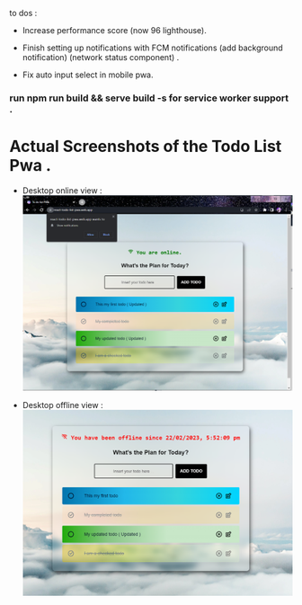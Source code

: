 to dos :

- Increase performance score (now 96 lighthouse).

- Finish setting up notifications with FCM notifications (add background notification) (network status component) . 

- Fix auto input select in mobile pwa. 

### run npm run build && serve build -s for service worker support .

# Actual Screenshots of the Todo List Pwa .

- Desktop online view :
  ![Desktop view](public/assets/screenshots/desktop-view.PNG "Desktop view of the app")

- Desktop offline view :
  ![Offline desktop view](public/assets/screenshots/desktop-offline-view.PNG "Desktop offline view of the app")

